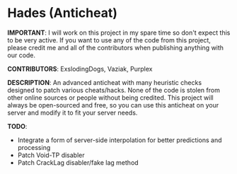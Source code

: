 # Hades (Anticheat)
**IMPORTANT**: I will work on this project in my spare time so don't expect this to be very active. If you want to use any of the code from this project, please credit me and all of the contributors when publishing anything with our code.

**CONTRIBUTORS**: ExslodingDogs, Vaziak, Purplex

**DESCRIPTION**:
An advanced anticheat with many heuristic checks designed to patch various cheats/hacks. None of the code is stolen from other online sources or people without being credited. This project will always be open-sourced and free, so you can use this anticheat on your server and modify it to fit your server needs.

**TODO**:
- Integrate a form of server-side interpolation for better predictions and processing
- Patch Void-TP disabler
- Patch CrackLag disabler/fake lag method
